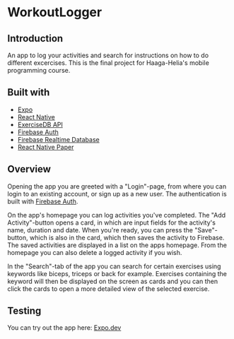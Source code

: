 # WorkoutLogger

## Introduction
An app to log your activities and search for instructions on how to do different excercises. This is the final project for Haaga-Helia's mobile programming course. 

## Built with
- [Expo](https://expo.dev/)
- [React Native](https://reactnative.dev/)
- [ExerciseDB API](https://rapidapi.com/justin-WFnsXH_t6/api/exercisedb)
- [Firebase Auth](https://firebase.google.com/docs/auth)
- [Firebase Realtime Database](https://firebase.google.com/docs/database)
- [React Native Paper](https://reactnativepaper.com/)

## Overview
Opening the app you are greeted with a "Login"-page, from where you can login to an existing account, or sign up as a new user. The authentication is built with [Firebase Auth](https://firebase.google.com/docs/auth).

On the app's homepage you can log activities you've completed. The "Add Activity"-button opens a card, in which are input fields for the activity's name, duration and date. When you're ready, you can press the "Save"-button, which is also in the card, which then saves the activity to Firebase. The saved activities are displayed in a list on the apps homepage. From the homepage you can also delete a logged activity if you wish.

In the "Search"-tab of the app you can search for certain exercises using keywords like biceps, triceps or back for example. Exercises containing the keyword will then be displayed on the screen as cards and you can then click the cards to open a more detailed view of the selected exercise.

## Testing
You can try out the app here: [Expo.dev](https://expo.dev/@tukiainenm/WorkoutLogger)
